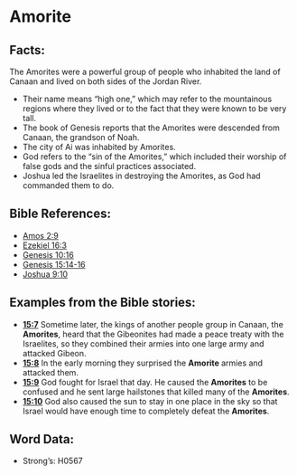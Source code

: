 # Amorite

## Facts:

The Amorites were a powerful group of people who inhabited the land of Canaan and lived on both sides of the Jordan River.

* Their name means “high one,” which may refer to the mountainous regions where they lived or to the fact that they were known to be very tall.
* The book of Genesis reports that the Amorites were descended from Canaan, the grandson of Noah.
* The city of Ai was inhabited by Amorites.
* God refers to the “sin of the Amorites,” which included their worship of false gods and the sinful practices associated.
* Joshua led the Israelites in destroying the Amorites, as God had commanded them to do.

## Bible References:

* [Amos 2:9](rc://en/tn/help/amo/02/09)
* [Ezekiel 16:3](rc://en/tn/help/ezk/16/03)
* [Genesis 10:16](rc://en/tn/help/gen/10/16)
* [Genesis 15:14-16](rc://en/tn/help/gen/15/14)
* [Joshua 9:10](rc://en/tn/help/jos/09/10)

## Examples from the Bible stories:

* __[15:7](rc://en/tn/help/obs/15/07)__ Sometime later, the kings of another people group in Canaan, the __Amorites__, heard that the Gibeonites had made a peace treaty with the Israelites, so they combined their armies into one large army and attacked Gibeon.
* __[15:8](rc://en/tn/help/obs/15/08)__ In the early morning they surprised the __Amorite__ armies and attacked them.
* __[15:9](rc://en/tn/help/obs/15/09)__ God fought for Israel that day. He caused the __Amorites__ to be confused and he sent large hailstones that killed many of the __Amorites__.
* __[15:10](rc://en/tn/help/obs/15/10)__ God also caused the sun to stay in one place in the sky so that Israel would have enough time to completely defeat the __Amorites__.

## Word Data:

* Strong’s: H0567
